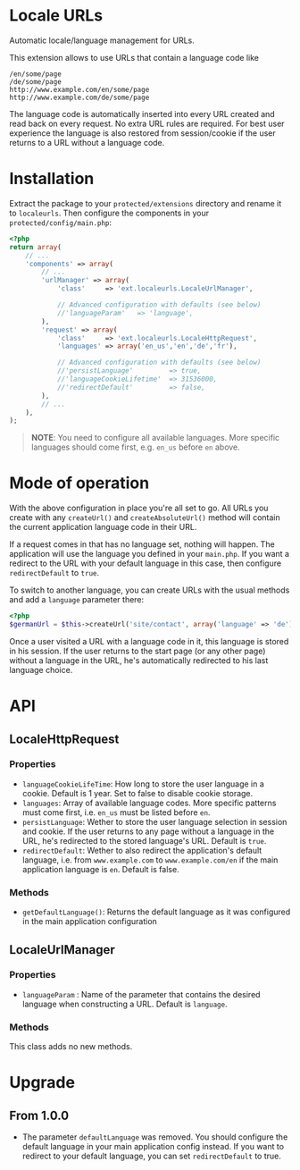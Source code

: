 Locale URLs
===========

Automatic locale/language management for URLs.

This extension allows to use URLs that contain a language code like

    /en/some/page
    /de/some/page
    http://www.example.com/en/some/page
    http://www.example.com/de/some/page

The language code is automatically inserted into every URL created and
read back on every request. No extra URL rules are required. For best
user experience the language is also restored from session/cookie if the
user returns to a URL without a language code.

# Installation

Extract the package to your `protected/extensions` directory and rename
it to `localeurls`. Then configure the components in your `protected/config/main.php`:

```php
<?php
return array(
    // ...
    'components' => array(
        // ...
        'urlManager' => array(
            'class'     => 'ext.localeurls.LocaleUrlManager',

            // Advanced configuration with defaults (see below)
            //'languageParam'   => 'language',
        ),
        'request' => array(
            'class'     => 'ext.localeurls.LocaleHttpRequest',
            'languages' => array('en_us','en','de','fr'),

            // Advanced configuration with defaults (see below)
            //'persistLanguage'         => true,
            //'languageCookieLifetime'  => 31536000,
            //'redirectDefault'         => false,
        ),
        // ...
    ),
);
```

> **NOTE**: You need to configure all available languages. More specific
> languages should come first, e.g. `en_us` before `en` above.

# Mode of operation

With the above configuration in place you're all set to go. All URLs you create with
any `createUrl()` and `createAbsoluteUrl()` method will contain the current application
language code in their URL.

If a request comes in that has no language set, nothing will happen. The application
will use the language you defined in your `main.php`. If you want a redirect to the
URL with your default language in this case, then configure `redirectDefault` to `true`.

To switch to another language, you can create URLs with the usual methods and add a
`language` parameter there:


```php
<?php
$germanUrl = $this->createUrl('site/contact', array('language' => 'de'));
```

Once a user visited a URL with a language code in it, this language is stored in his
session. If the user returns to the start page (or any other page) without a language
in the URL, he's automatically redirected to his last language choice.

# API

## LocaleHttpRequest

### Properties

 *  `languageCookieLifeTime`: How long to store the user language in a cookie.
    Default is 1 year. Set to false to disable cookie storage.
 *  `languages`: Array of available language codes. More specific patterns must come
    first, i.e. `en_us` must be listed before `en`.
 *  `persistLanguage`: Wether to store the user language selection in session and cookie.
    If the user returns to any page without a language in the URL, he's redirected to the
    stored language's URL. Default is `true`.
 *  `redirectDefault`: Wether to also redirect the application's default language, i.e.
    from `www.example.com` to `www.example.com/en` if the main application language is `en`.
    Default is false.

### Methods

 *  `getDefaultLanguage()`: Returns the default language as it was configured in the main
    application configuration

## LocaleUrlManager

### Properties

 *  `languageParam` : Name of the parameter that contains the desired language when
    constructing a URL. Default is `language`.

### Methods

This class adds no new methods.


# Upgrade

## From 1.0.0

*   The parameter `defaultLanguage` was removed. You should configure the default
    language in your main application config instead. If you want to redirect to
    your default language, you can set `redirectDefault` to true.
